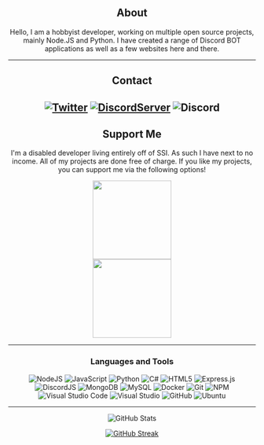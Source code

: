 <div align="center">
  
## About
Hello, I am a hobbyist developer, working on multiple open source projects, mainly Node.JS and Python. I have created a range of Discord BOT applications as well as a few websites here and there.

-------------------

## Contact
<a href="https://twitter.com/_Nimbi">![Twitter](https://img.shields.io/badge/_Nimbi-%231DA1F2.svg?style=for-the-badge&logo=Twitter&logoColor=white)</a> <a href="https://discord.me/developer-corner"> ![DiscordServer](https://img.shields.io/discord/899130986242113586?label=Discord%20Server&logo=Discord&colorB=5865F2&style=for-the-badge&logoColor=white)</a> ![Discord](https://img.shields.io/badge/Nimbi%234961-%237289DA.svg?style=for-the-badge&logo=discord&logoColor=white)
-------------------

## Support Me

I'm a disabled developer living entirely off of SSI. As such I have next to no income. All of my projects are done free of charge. If you like my projects, you can support me via the following options!

<a href="https://www.patreon.com/Nimbi">
  <img src="https://c5.patreon.com/external/logo/become_a_patron_button@2x.png" width="160">
</a><br />
<a href="https://paypal.me/JVLewis1988">
  <img src="https://i.imgur.com/Zes9bHO.png" width="160">
</a>

-------------------

### Languages and Tools  
![NodeJS](https://img.shields.io/badge/node.js-%2343853D.svg?style=for-the-badge&logo=node.js&logoColor=white) ![JavaScript](https://img.shields.io/badge/javascript-%23323330.svg?style=for-the-badge&logo=javascript&logoColor=%23F7DF1E) ![Python](https://img.shields.io/badge/python-%2314354C.svg?style=for-the-badge&logo=python&logoColor=white) ![C#](https://img.shields.io/badge/c%23-%23239120.svg?style=for-the-badge&logo=c-sharp&logoColor=white) ![HTML5](https://img.shields.io/badge/html5-%23E34F26.svg?style=for-the-badge&logo=html5&logoColor=white) ![Express.js](https://img.shields.io/badge/express.js-%23404d59.svg?style=for-the-badge&logo=express&logoColor=%2361DAFB) ![DiscordJS](https://img.shields.io/badge/discord.js-%232C3454.svg?style=for-the-badge&logo=Discord&logoColor=Blue) ![MongoDB](https://img.shields.io/badge/MongoDB-%234ea94b.svg?style=for-the-badge&logo=mongodb&logoColor=white) ![MySQL](https://img.shields.io/badge/mysql-%2300f.svg?style=for-the-badge&logo=mysql&logoColor=white) ![Docker](https://img.shields.io/badge/docker-%230db7ed.svg?style=for-the-badge&logo=docker&logoColor=white) ![Git](https://img.shields.io/badge/git-%23F05033.svg?style=for-the-badge&logo=git&logoColor=white) ![NPM](https://img.shields.io/badge/NPM-%23000000.svg?style=for-the-badge&logo=npm&logoColor=white) ![Visual Studio Code](https://img.shields.io/badge/VisualStudioCode-0078d7.svg?style=for-the-badge&logo=visual-studio-code&logoColor=white) ![Visual Studio](https://img.shields.io/badge/VisualStudio-5C2D91.svg?style=for-the-badge&logo=visual-studio&logoColor=white) ![GitHub](https://img.shields.io/badge/github-%23121011.svg?style=for-the-badge&logo=github&logoColor=white) ![Ubuntu](https://img.shields.io/badge/Ubuntu-E95420?style=for-the-badge&logo=ubuntu&logoColor=white)
  
-------------------
  
![GitHub Stats](https://github-readme-stats.vercel.app/api?username=PhantomNimbi&show_icons=true&theme=radical&count_private=true&include_all_commits=true)

[![GitHub Streak](http://github-readme-streak-stats.herokuapp.com?user=PhantomNimbi&theme=radical)](https://git.io/streak-stats)

 <div>

